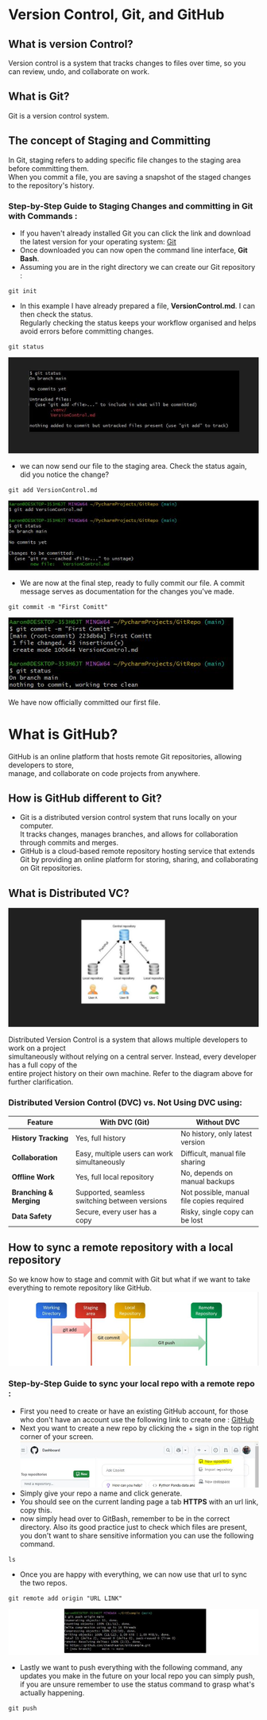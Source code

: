 # Version Control, Git, and GitHub

## What is version Control?

Version control is a system that tracks changes to files over time, so you can review, undo, and  collaborate on work. 

## What is Git? 

Git is a version control system.

## The concept of Staging and Committing 

In Git, staging refers to adding specific file changes to the staging area before committing them. 
<br/> When you commit a file, you are saving a snapshot of the staged changes to the repository's history. 

### Step-by-Step Guide to Staging Changes and committing in Git with Commands :

- If you haven't already installed Git you can click the link and download the latest version for your operating system:
   [Git](https://git-scm.com/downloads)
- Once downloaded you can now open the command line interface, **Git Bash**. 
- Assuming you are in the right directory we can create our Git repository :

```commandline
git init
```
- In this example I have already prepared a file, **VersionControl.md**. I can then check the status.
<br/> Regularly checking the status keeps your workflow organised and helps avoid errors before committing changes.
```commandline
git status
```
![Checking Status Image](picture15.JPG)  
- we can now send our file to the staging area. Check the status again, did you notice the change? 
```commandline
git add VersionControl.md
```
![sending our file to the staging area Image](picture13.JPG) 

- We are now at the final step, ready to fully commit our file. A commit message serves as documentation for the changes you've made. 
```commandline
git commit -m "First Comitt" 
```
![Committing our file Image](picture14.JPG)

We have now officially committed our first file. 

# What is GitHub? 

GitHub is an online platform that hosts remote Git repositories, allowing developers to store, 
<br/>manage, and collaborate on code projects from anywhere. 

## How is GitHub different to Git? 

- Git is a distributed version control system that runs locally on your computer. 
<br/> It tracks changes, manages branches, and allows for collaboration through commits and merges.
- GitHub is a cloud-based remote repository hosting service that extends Git by providing an online platform for storing, sharing, and collaborating on Git repositories.

## What is Distributed VC?

![Distributed VC Image](picture16.jpg) 

Distributed Version Control is a system that allows multiple developers to work on a project 
<br/> simultaneously without relying on a central server. Instead, every developer has a full copy of the 
<br/> entire project history on their own machine. Refer to the diagram above for further clarification. 

### Distributed Version Control (DVC) vs. Not Using DVC using:
| Feature                 | With DVC (Git)                                 | Without DVC                               |
|-------------------------|------------------------------------------------|-------------------------------------------|
| **History Tracking**    | Yes, full history                              | No history, only latest version           |
| **Collaboration**       | Easy, multiple users can work simultaneously   | Difficult, manual file sharing            |
| **Offline Work**        | Yes, full local repository                     | No, depends on manual backups             |
| **Branching & Merging** | Supported, seamless switching between versions | Not possible, manual file copies required |
| **Data Safety**         | Secure, every user has a copy                  | Risky, single copy can be lost            |

## How to sync a remote repository with a local repository 

So we know how to stage and commit with Git but what if we want to take everything to remote repository like GitHub.
![moving everything from a local repo to remote repo Image](picture17.JPG) 

### Step-by-Step Guide to sync your local repo with a remote repo :

- First you need to create or have an existing GitHub account, for those who don't have an account use the following link to create one : [GitHub](https://github.com/) 
- Next you want to create a new repo by clicking the + sign in the top right corner of your screen.
![creating a new repo on your github Image](picture18.JPG)
- Simply give your repo a name and click generate. 
- You should see on the current landing page a tab **HTTPS** with an url link, copy this. 
- now simply head over to GitBash, remember to be in the correct directory. Also its good practice just to check which files are present, you don't want to share sensitive information you can use the following command. 
```commandline
ls 
```
- Once you are happy with everything, we can now use that url to sync the two repos. 
```commandline
git remote add origin "URL LINK" 
```
![syn complete Image](picture19.JPG)
- Lastly we want to push everything with the following command, any updates you make in the future on your local repo you can simply push, if you are unsure remember to use the status command to grasp what's actually happening.
```commandline
git push  
```
